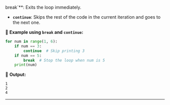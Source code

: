 break`**: Exits the loop immediately.  
- **`continue`**: Skips the rest of the code in the current iteration and goes to the next one.  

🔹 **Example using `break` and `continue`:**  
```python
for num in range(1, 6):
    if num == 3:
        continue  # Skip printing 3
    if num == 5:
        break  # Stop the loop when num is 5
    print(num)
```
🔹 **Output:**  
```
1  
2  
4  
```

---
